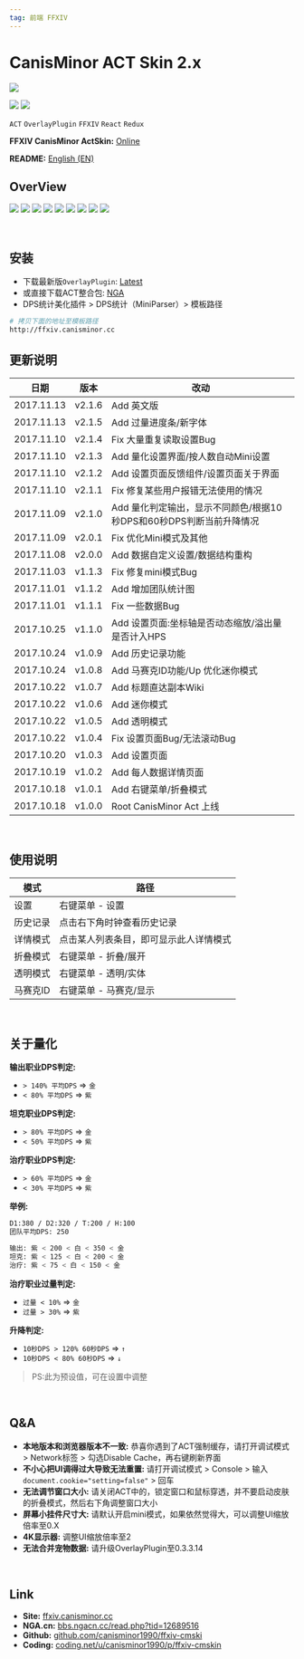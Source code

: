 ```yaml
---
tag: 前端 FFXIV
---
```




# CanisMinor ACT Skin 2.x



![](http://qn.canisminor.cc/2017-11-14-1.png)

[![](https://img.shields.io/github/tag/canisminor1990/ffxiv-cmskin.svg)](https://github.com/canisminor1990/ffxiv-cmskin)
[![](https://img.shields.io/badge/Works%20with-OverlayPlugin-green.svg)](https://github.com/hibiyasleep/OverlayPlugin)

`ACT` `OverlayPlugin` `FFXIV` `React` `Redux`

**FFXIV CanisMinor ActSkin:** [Online](http://ffxiv.canisminor.cc)

**README:** [English (EN)](https://github.com/canisminor1990/ffxiv-cmskin/blob/master/en_README.md)



## OverView

![](http://qn.canisminor.cc/2017-11-14-2.png)
![](http://qn.canisminor.cc/2017-11-14-3.png)
![](http://qn.canisminor.cc/2017-11-14-4.png)
![](http://qn.canisminor.cc/2017-11-14-5.png)
![](http://qn.canisminor.cc/2017-11-14-6.png)
![](http://qn.canisminor.cc/2017-11-14-7.png)
![](http://qn.canisminor.cc/2017-11-14-8.png)
![](http://qn.canisminor.cc/2017-11-14-9.png)
![](http://qn.canisminor.cc/2017-11-14-10.png)



<br />



## 安装

- 下载最新版`OverlayPlugin`: [Latest](https://github.com/hibiyasleep/OverlayPlugin/releases)
- 或直接下载ACT整合包: [NGA](http://bbs.ngacn.cc/read.php?tid=12526945)
- DPS统计美化插件 > DPS统计（MiniParser）> 模板路径

```sh
# 拷贝下面的地址至模板路径
http://ffxiv.canisminor.cc
```





## 更新说明

| 日期         | 版本     | 改动                                       |
| ---------- | ------ | ---------------------------------------- |
| 2017.11.13 | v2.1.6 | Add 英文版                                  |
| 2017.11.13 | v2.1.5 | Add 过量进度条/新字体                            |
| 2017.11.10 | v2.1.4 | Fix 大量重复读取设置Bug                          |
| 2017.11.10 | v2.1.3 | Add 量化设置界面/按人数自动Mini设置                   |
| 2017.11.10 | v2.1.2 | Add 设置页面反馈组件/设置页面关于界面                    |
| 2017.11.10 | v2.1.1 | Fix 修复某些用户报错无法使用的情况                      |
| 2017.11.09 | v2.1.0 | Add 量化判定输出，显示不同颜色/根据10秒DPS和60秒DPS判断当前升降情况 |
| 2017.11.09 | v2.0.1 | Fix 优化Mini模式及其他                          |
| 2017.11.08 | v2.0.0 | Add 数据自定义设置/数据结构重构                       |
| 2017.11.03 | v1.1.3 | Fix 修复mini模式Bug                          |
| 2017.11.01 | v1.1.2 | Add 增加团队统计图                              |
| 2017.11.01 | v1.1.1 | Fix 一些数据Bug                              |
| 2017.10.25 | v1.1.0 | Add 设置页面:坐标轴是否动态缩放/溢出量是否计入HPS            |
| 2017.10.24 | v1.0.9 | Add 历史记录功能                               |
| 2017.10.24 | v1.0.8 | Add 马赛克ID功能/Up 优化迷你模式                    |
| 2017.10.22 | v1.0.7 | Add 标题直达副本Wiki                           |
| 2017.10.22 | v1.0.6 | Add 迷你模式                                 |
| 2017.10.22 | v1.0.5 | Add 透明模式                                 |
| 2017.10.22 | v1.0.4 | Fix 设置页面Bug/无法滚动Bug                      |
| 2017.10.20 | v1.0.3 | Add 设置页面                                 |
| 2017.10.19 | v1.0.2 | Add 每人数据详情页面                             |
| 2017.10.18 | v1.0.1 | Add 右键菜单/折叠模式                            |
| 2017.10.18 | v1.0.0 | Root CanisMinor Act 上线                   |

<br />

## 使用说明

| 模式    | 路径                  |
| ----- | ------------------- |
| 设置    | 右键菜单 - 设置           |
| 历史记录  | 点击右下角时钟查看历史记录       |
| 详情模式  | 点击某人列表条目，即可显示此人详情模式 |
| 折叠模式  | 右键菜单 - 折叠/展开        |
| 透明模式  | 右键菜单 - 透明/实体        |
| 马赛克ID | 右键菜单 - 马赛克/显示       |

<br />

## 关于量化

**输出职业DPS判定:**
- `> 140% 平均DPS` => `金`
- `< 80% 平均DPS` => `紫`

**坦克职业DPS判定:**
- `> 80% 平均DPS` => `金`
- `< 50% 平均DPS` => `紫`

**治疗职业DPS判定:**
- `> 60% 平均DPS` => `金`
- `< 30% 平均DPS` => `紫`

**举例:**
```sh
D1:380 / D2:320 / T:200 / H:100
团队平均DPS: 250

输出: 紫 < 200 < 白 < 350 < 金
坦克: 紫 < 125 < 白 < 200 < 金
治疗: 紫 < 75 < 白 < 150 < 金
```

**治疗职业过量判定:**
- `过量 < 10%` => `金`
- `过量 > 30%` => `紫`

**升降判定:**
- `10秒DPS > 120% 60秒DPS` => `↑`
- `10秒DPS < 80% 60秒DPS` => `↓`



> PS:此为预设值，可在设置中调整

<br />

## Q&A

- **本地版本和浏览器版本不一致:** 恭喜你遇到了ACT强制缓存，请打开调试模式 > Network标签 > 勾选Disable Cache，再右键刷新界面
- **不小心把UI调得过大导致无法重置:** 请打开调试模式 > Console > 输入`document.cookie="setting=false"` > 回车
- **无法调节窗口大小:** 请关闭ACT中的，锁定窗口和鼠标穿透，并不要启动皮肤的折叠模式，然后右下角调整窗口大小
- **屏幕小挂件尺寸大:** 请默认开启mini模式，如果依然觉得大，可以调整UI缩放倍率至0.X
- **4K显示器:** 调整UI缩放倍率至2
- **无法合并宠物数据:** 请升级OverlayPlugin至0.3.3.14

<br />

## Link

- **Site:** [ffxiv.canisminor.cc](https://ffxiv.canisminor.cc)
- **NGA.cn:** [bbs.ngacn.cc/read.php?tid=12689516](http://bbs.ngacn.cc/read.php?tid=12689516)
- **Github:** [github.com/canisminor1990/ffxiv-cmski](https://github.com/canisminor1990/ffxiv-cmskin)
- **Coding:** [coding.net/u/canisminor1990/p/ffxiv-cmskin](https://coding.net/u/canisminor1990/p/ffxiv-cmskin)